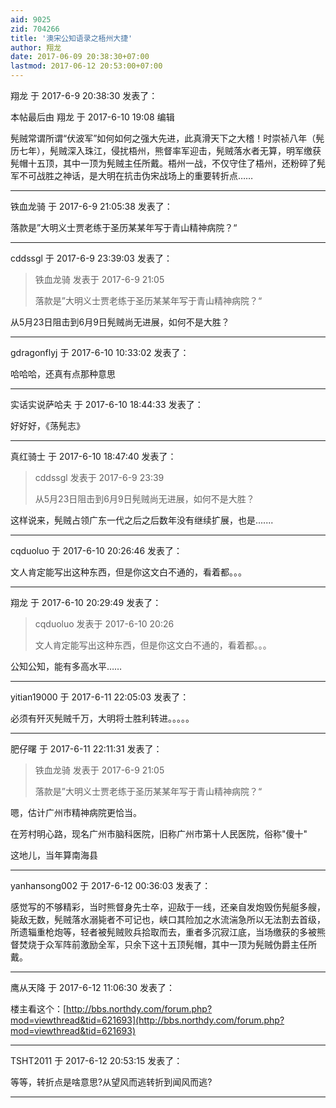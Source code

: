 ```yaml
---
aid: 9025
zid: 704266
title: '澳宋公知语录之梧州大捷'
author: 翔龙
date: 2017-06-09 20:38:30+07:00
lastmod: 2017-06-12 20:53:00+07:00
---
```


翔龙 于 2017-6-9 20:38:30 发表了：

本帖最后由 翔龙 于 2017-6-10 19:08 编辑 

髡贼常谓所谓“伏波军”如何如何之强大先进，此真滑天下之大稽！时崇祯八年（髡历七年），髡贼深入珠江，侵扰梧州，熊督率军迎击，髡贼落水者无算，明军缴获髡帽十五顶，其中一顶为髡贼主任所戴。梧州一战，不仅守住了梧州，还粉碎了髡军不可战胜之神话，是大明在抗击伪宋战场上的重要转折点……

---------

铁血龙骑 于 2017-6-9 21:05:38 发表了：

落款是”大明义士贾老练于圣历某某年写于青山精神病院？“

---------

cddssgl 于 2017-6-9 23:39:03 发表了：

> 铁血龙骑 发表于 2017-6-9 21:05
> 
> 落款是”大明义士贾老练于圣历某某年写于青山精神病院？“



从5月23日阻击到6月9日髡贼尚无进展，如何不是大胜？

---------

gdragonflyj 于 2017-6-10 10:33:02 发表了：

哈哈哈，还真有点那种意思

---------

实话实说萨哈夫 于 2017-6-10 18:44:33 发表了：

好好好，《荡髡志》

---------

真红骑士 于 2017-6-10 18:47:40 发表了：

> cddssgl 发表于 2017-6-9 23:39
> 
> 从5月23日阻击到6月9日髡贼尚无进展，如何不是大胜？



这样说来，髡贼占领广东一代之后之后数年没有继续扩展，也是.......

---------

cqduoluo 于 2017-6-10 20:26:46 发表了：

文人肯定能写出这种东西，但是你这文白不通的，看着都。。。

---------

翔龙 于 2017-6-10 20:29:49 发表了：

> cqduoluo 发表于 2017-6-10 20:26
> 
> 文人肯定能写出这种东西，但是你这文白不通的，看着都。。。



公知公知，能有多高水平……

---------

yitian19000 于 2017-6-11 22:05:03 发表了：

必须有歼灭髡贼千万，大明将士胜利转进。。。。。

---------

肥仔曙 于 2017-6-11 22:11:31 发表了：

> 铁血龙骑 发表于 2017-6-9 21:05
> 
> 落款是”大明义士贾老练于圣历某某年写于青山精神病院？“



嗯，估计广州市精神病院更恰当。

在芳村明心路，现名广州市脑科医院，旧称广州市第十人民医院，俗称"傻十"

这地儿，当年算南海县

---------

yanhansong002 于 2017-6-12 00:36:03 发表了：

感觉写的不够精彩，当时熊督身先士卒，迎敌于一线，还亲自发炮毁伤髡艇多艘，毙敌无数，髡贼落水溺毙者不可记也，峡口其险加之水流湍急所以无法割去首级，所遗辎重枪炮等，轻者被髡贼败兵拾取而去，重者多沉寂江底，当场缴获的多被熊督焚烧于众军阵前激励全军，只余下这十五顶髡帽，其中一顶为髡贼伪爵主任所戴。

---------

鹰从天降 于 2017-6-12 11:06:30 发表了：

楼主看这个：[http://bbs.northdy.com/forum.php?mod=viewthread&tid=621693](http://bbs.northdy.com/forum.php?mod=viewthread&tid=621693)

---------

TSHT2011 于 2017-6-12 20:53:15 发表了：

等等，转折点是啥意思?从望风而逃转折到闻风而逃?

---------

